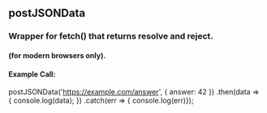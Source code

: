 ## postJSONData

### Wrapper for fetch() that returns resolve and reject.  
#### (for modern browsers only).

#### Example Call:

   postJSONData('https://example.com/answer', { answer: 42 })
   .then(data => { console.log(data); })
   .catch(err => { console.log(err)}); 


  

